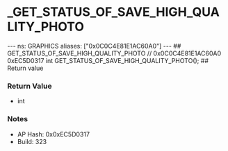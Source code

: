 # _GET_STATUS_OF_SAVE_HIGH_QUALITY_PHOTO

--- ns: GRAPHICS aliases: ["0x0C0C4E81E1AC60A0"] --- ## GET_STATUS_OF_SAVE_HIGH_QUALITY_PHOTO  // 0x0C0C4E81E1AC60A0 0xEC5D0317 int GET_STATUS_OF_SAVE_HIGH_QUALITY_PHOTO();  ## Return value

### Return Value
* int

### Notes
* AP Hash: 0x0xEC5D0317
* Build: 323

